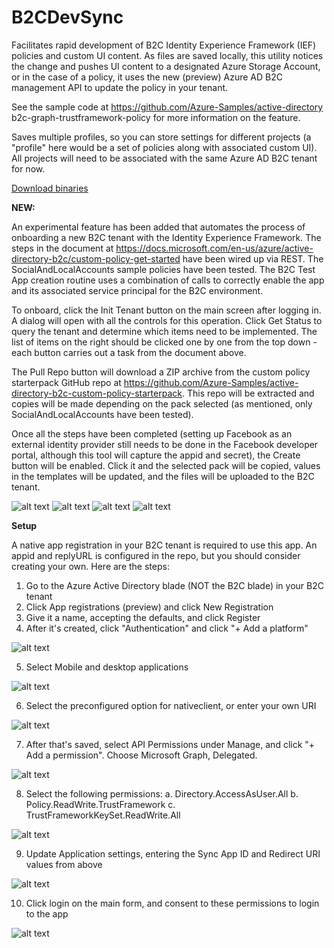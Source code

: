 # B2CDevSync

Facilitates rapid development of B2C Identity Experience Framework (IEF) policies and custom UI content. 
As files are saved locally, this utility notices the change and pushes UI content to a designated Azure Storage Account, 
or in the case of a policy, it uses the new (preview) Azure AD B2C management API to update the policy in your tenant. 

See the sample code at https://github.com/Azure-Samples/active-directory b2c-graph-trustframework-policy for more information 
on the feature.

Saves multiple profiles, so you can store settings for different projects (a "profile" here would be a set of policies along with associated 
custom UI). All projects will need to be associated with the same Azure AD B2C tenant for now.

<a href='Install/B2CDevSync.zip?raw=true'> Download binaries</a>

__NEW:__

An experimental feature has been added that automates the process of onboarding a new B2C tenant with the Identity Experience Framework. The steps
in the document at https://docs.microsoft.com/en-us/azure/active-directory-b2c/custom-policy-get-started have been wired up via REST. The SocialAndLocalAccounts
sample policies have been tested. The B2C Test App creation routine uses a combination of calls to correctly enable the app and its associated
service principal for the B2C environment.

To onboard, click the Init Tenant button on the main screen after logging in. A dialog will open with all the controls for this operation. Click Get Status to query
the tenant and determine which items need to be implemented. The list of items on the right should be clicked one by one from the top down - each button carries out 
a task from the document above. 

The Pull Repo button will download a ZIP archive from the custom policy starterpack GitHub repo at https://github.com/Azure-Samples/active-directory-b2c-custom-policy-starterpack.
This repo will be extracted and copies will be made depending on the pack selected (as mentioned, only SocialAndLocalAccounts have been tested).

Once all the steps have been completed (setting up Facebook as an external identity provider still needs to be done in the Facebook developer portal, although this tool
will capture the appid and secret), the Create button will be enabled. Click it and the selected pack will be copied, values in the templates will be updated, and
the files will be uploaded to the B2C tenant.

 ![alt text][Main]
 ![alt text][Settings1]
 ![alt text][Popup]
 ![alt text][IEFOnboarding]

__Setup__

A native app registration in your B2C tenant is required to use this app. An appid and replyURL is configured in the repo, but you should consider creating your own. Here are the steps:
1. Go to the Azure Active Directory blade (NOT the B2C blade) in your B2C tenant
2. Click App registrations (preview) and click New Registration
3. Give it a name, accepting the defaults, and click Register
4. After it's created, click "Authentication" and click "+ Add a platform"
 
![alt text][Auth1]

5. Select Mobile and desktop applications
 
![alt text][Auth2]

6. Select the preconfigured option for nativeclient, or enter your own URI
 
![alt text][Auth3]

7. After that's saved, select API Permissions under Manage, and click "+ Add a permission". Choose Microsoft Graph, Delegated.
 
![alt text][Perm1]

8. Select the following permissions:
  a. Directory.AccessAsUser.All
  b. Policy.ReadWrite.TrustFramework
  c. TrustFrameworkKeySet.ReadWrite.All
 
![alt text][Perm2]

9. Update Application settings, entering the Sync App ID and Redirect URI values from above
 
![alt text][Settings2]

10. Click login on the main form, and consent to these permissions to login to the app
 
![alt text][Perm3]

[Main]: ./Docs/Mainform.png "Main form"
[Settings1]: ./Docs/Settings.png "Settings dialog"
[Settings2]: ./Docs/Settings2.png "Settings dialog"
[Popup]: ./Docs/Notification.png "Notification area pop-up"
[IEFOnboarding]: ./Docs/IEFOnboarding.png "IEF Onboarding dialog"
[Auth1]: ./Docs/Auth1.png "IEF Onboarding dialog"
[Auth2]: ./Docs/Auth2.png "IEF Onboarding dialog"
[Auth3]: ./Docs/Auth3.png "IEF Onboarding dialog"
[Perm1]: ./Docs/Permissions1.png "IEF Onboarding dialog"
[Perm2]: ./Docs/Permission2.png "IEF Onboarding dialog"
[Perm3]: ./Docs/Permissions3.png "IEF Onboarding dialog"

